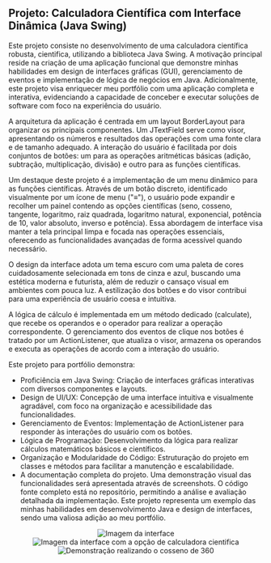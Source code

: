 ## Projeto: Calculadora Científica com Interface Dinâmica (Java Swing)

Este projeto consiste no desenvolvimento de uma calculadora científica robusta, cientifica, utilizando a biblioteca Java Swing. A motivação principal reside na criação de uma aplicação funcional que demonstre minhas habilidades em design de interfaces gráficas (GUI), gerenciamento de eventos e implementação de lógica de negócios em Java. Adicionalmente, este projeto visa enriquecer meu portfólio com uma aplicação completa e interativa, evidenciando a capacidade de conceber e executar soluções de software com foco na experiência do usuário.

A arquitetura da aplicação é centrada em um layout BorderLayout para organizar os principais componentes. Um JTextField serve como visor, apresentando os números e resultados das operações com uma fonte clara e de tamanho adequado. A interação do usuário é facilitada por dois conjuntos de botões: um para as operações aritméticas básicas (adição, subtração, multiplicação, divisão) e outro para as funções científicas.

Um destaque deste projeto é a implementação de um menu dinâmico para as funções científicas. Através de um botão discreto, identificado visualmente por um ícone de menu ("≡"), o usuário pode expandir e recolher um painel contendo as opções científicas (seno, cosseno, tangente, logaritmo, raiz quadrada, logaritmo natural, exponencial, potência de 10, valor absoluto, inverso e potência). Essa abordagem de interface visa manter a tela principal limpa e focada nas operações essenciais, oferecendo as funcionalidades avançadas de forma acessível quando necessário.

O design da interface adota um tema escuro com uma paleta de cores cuidadosamente selecionada em tons de cinza e azul, buscando uma estética moderna e futurista, além de reduzir o cansaço visual em ambientes com pouca luz. A estilização dos botões e do visor contribui para uma experiência de usuário coesa e intuitiva.

A lógica de cálculo é implementada em um método dedicado (calculate), que recebe os operandos e o operador para realizar a operação correspondente. O gerenciamento dos eventos de clique nos botões é tratado por um ActionListener, que atualiza o visor, armazena os operandos e executa as operações de acordo com a interação do usuário.

Este projeto para portfólio demonstra:

- Proficiência em Java Swing: Criação de interfaces gráficas interativas com diversos componentes e layouts.
- Design de UI/UX: Concepção de uma interface intuitiva e visualmente agradável, com foco na organização e acessibilidade das funcionalidades.
- Gerenciamento de Eventos: Implementação de ActionListener para responder às interações do usuário com os botões.
- Lógica de Programação: Desenvolvimento da lógica para realizar cálculos matemáticos básicos e científicos.
- Organização e Modularidade do Código: Estruturação do projeto em classes e métodos para facilitar a manutenção e escalabilidade.
- A documentação completa do projeto. Uma demonstração visual das funcionalidades será apresentada através de screenshots. O código fonte completo está no repositório, permitindo a análise e avaliação detalhada da implementação. Este projeto representa um exemplo das minhas habilidades em desenvolvimento Java e design de interfaces, sendo uma valiosa adição ao meu portfólio.


<div align="center">
  <img src="https://github.com/user-attachments/assets/712c4777-d498-4723-b7ac-071c480fb889" alt="Imagem da interface">
</div>

<div align="center">
  <img src="https://github.com/user-attachments/assets/e31eb3e6-4e36-4c84-aee4-3d2d5a001eb0" alt="Imagem da interface com a opção de calculadora cientifica">
</div>

<div align="center">
  <img src="https://github.com/user-attachments/assets/0eaaaa45-302f-4e80-8cc2-e7f56ee4edc3" alt="Demonstração realizando o cosseno de 360">
</div>



